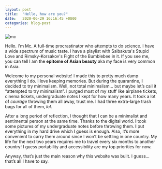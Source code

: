 ```yaml
---
layout: post
title:  "Hello, how are you?"
date:   2020-06-29 16:16:45 +0800
categories: blog-post
---
```


![mc](_site\about\mcgonalds.png)


Hello. I'm Mc. A full-time procrastinator who attempts to do science. I have a wide spectrum of music taste. I have a playlist with Salbakuta's Stupid Love and Rimsky-Korsakov's Fight of the Bumblebee in it. If you see me, you can tell I am the **epitome of Asian beauty** aka my face is very common in Asia.  

Welcome to my personal website! I made this to pretty much dump everything I do. I love keeping memories. But during the quarantine, I decided to try minimalism. Well, not total minimalism… but maybe let’s call it “attempted to try minimalism”. I purged most of my stuff like airplane tickets, cinema tickets, undergraduate notes I kept for how many years. It took a lot of *courage* throwing them all away, trust me. I had three extra-large trash bags for all of them, *lol*. 

After a long period of reflection, I thought that I can be a minimalist and sentimental person at the same time. Thanks to the digital world. I took some pictures of my undergraduate notes before throwing them. I put everything in my hard drive which I guess is enough. Also, it’s more convenient to carry them around since I won’t be settling in one country. My life for the next two years requires me to travel every six months to another country! I guess portability and accessibility are my top priorities for now. 

Anyway, that’s just the main reason why this website was built. I guess… that’s all I have to say. 
